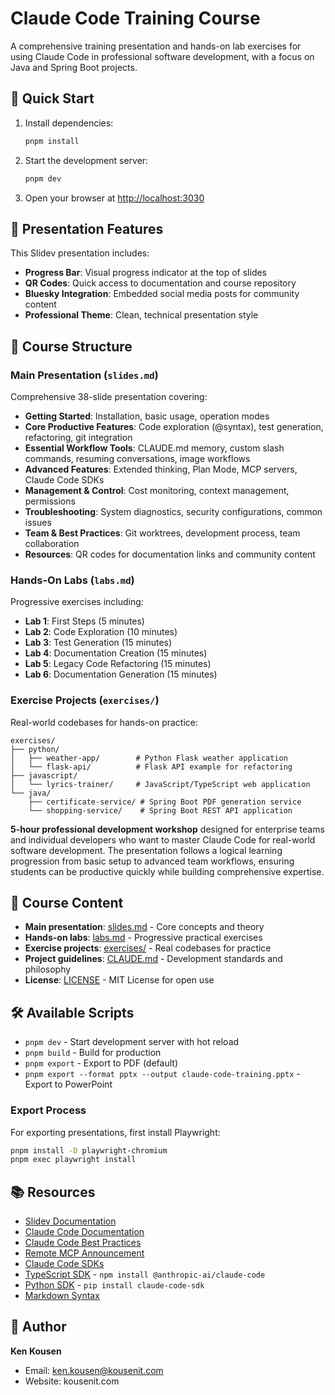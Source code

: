 # Claude Code Training Course

A comprehensive training presentation and hands-on lab exercises for using Claude Code in professional software development, with a focus on Java and Spring Boot projects.

## 🚀 Quick Start

1. Install dependencies:
   ```bash
   pnpm install
   ```

2. Start the development server:
   ```bash
   pnpm dev
   ```

3. Open your browser at <http://localhost:3030>

## 🎨 Presentation Features

This Slidev presentation includes:
- **Progress Bar**: Visual progress indicator at the top of slides
- **QR Codes**: Quick access to documentation and course repository
- **Bluesky Integration**: Embedded social media posts for community content
- **Professional Theme**: Clean, technical presentation style

## 📁 Course Structure

### Main Presentation (`slides.md`)
Comprehensive 38-slide presentation covering:
- **Getting Started**: Installation, basic usage, operation modes
- **Core Productive Features**: Code exploration (@syntax), test generation, refactoring, git integration
- **Essential Workflow Tools**: CLAUDE.md memory, custom slash commands, resuming conversations, image workflows
- **Advanced Features**: Extended thinking, Plan Mode, MCP servers, Claude Code SDKs
- **Management & Control**: Cost monitoring, context management, permissions
- **Troubleshooting**: System diagnostics, security configurations, common issues
- **Team & Best Practices**: Git worktrees, development process, team collaboration
- **Resources**: QR codes for documentation links and community content

### Hands-On Labs (`labs.md`)
Progressive exercises including:
- **Lab 1**: First Steps (5 minutes)
- **Lab 2**: Code Exploration (10 minutes)
- **Lab 3**: Test Generation (15 minutes)
- **Lab 4**: Documentation Creation (15 minutes)
- **Lab 5**: Legacy Code Refactoring (15 minutes)
- **Lab 6**: Documentation Generation (15 minutes)

### Exercise Projects (`exercises/`)
Real-world codebases for hands-on practice:
```
exercises/
├── python/
│   ├── weather-app/        # Python Flask weather application
│   └── flask-api/          # Flask API example for refactoring
├── javascript/
│   └── lyrics-trainer/     # JavaScript/TypeScript web application
└── java/
    ├── certificate-service/ # Spring Boot PDF generation service
    └── shopping-service/    # Spring Boot REST API application
```

**5-hour professional development workshop** designed for enterprise teams and individual developers who want to master Claude Code for real-world software development. The presentation follows a logical learning progression from basic setup to advanced team workflows, ensuring students can be productive quickly while building comprehensive expertise.

## 📝 Course Content

- **Main presentation**: [slides.md](./slides.md) - Core concepts and theory
- **Hands-on labs**: [labs.md](./labs.md) - Progressive practical exercises  
- **Exercise projects**: [exercises/](./exercises/) - Real codebases for practice
- **Project guidelines**: [CLAUDE.md](./CLAUDE.md) - Development standards and philosophy
- **License**: [LICENSE](./LICENSE) - MIT License for open use

## 🛠️ Available Scripts

- `pnpm dev` - Start development server with hot reload
- `pnpm build` - Build for production
- `pnpm export` - Export to PDF (default)
- `pnpm export --format pptx --output claude-code-training.pptx` - Export to PowerPoint

### Export Process
For exporting presentations, first install Playwright:
```bash
pnpm install -D playwright-chromium
pnpm exec playwright install
```

## 📚 Resources

- [Slidev Documentation](https://sli.dev/)
- [Claude Code Documentation](https://docs.anthropic.com/en/docs/claude-code/overview)
- [Claude Code Best Practices](https://www.anthropic.com/engineering/claude-code-best-practices)
- [Remote MCP Announcement](https://www.anthropic.com/news/claude-code-remote-mcp)
- [Claude Code SDKs](https://docs.anthropic.com/en/docs/claude-code/sdk)
- [TypeScript SDK](https://www.npmjs.com/package/@anthropic-ai/claude-code) - `npm install @anthropic-ai/claude-code`
- [Python SDK](https://pypi.org/project/claude-code-sdk/) - `pip install claude-code-sdk`
- [Markdown Syntax](https://sli.dev/guide/syntax.html)

## 👤 Author

**Ken Kousen**  
- Email: ken.kousen@kousenit.com
- Website: kousenit.com
